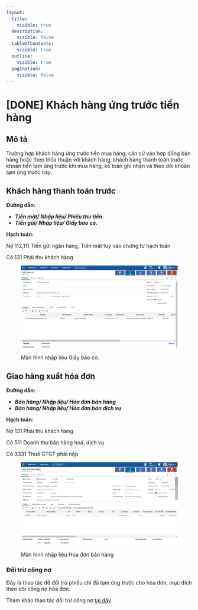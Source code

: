 ```yaml
---
layout:
  title:
    visible: true
  description:
    visible: false
  tableOfContents:
    visible: true
  outline:
    visible: true
  pagination:
    visible: false
---
```


# \[DONE] Khách hàng ứng trước tiền hàng

## Mô tả

Trường hợp khách hàng ứng trước tiền mua hàng, căn cứ vào hợp đồng bán hàng hoặc theo thỏa thuận với khách hàng, khách hàng thanh toán trước khoản tiền tạm ứng trước khi mua hàng, kế toán ghi nhận và theo dõi khoản tạm ứng trước này.

## Khách hàng thanh toán trước

**Đường dẫn:**&#x20;

* _**Tiền mặt/ Nhập liệu/ Phiếu thu tiền.**_
* _**Tiền gửi/ Nhập liệu/ Giấy báo có.**_

**Hạch toán:**&#x20;

Nợ 112,111 Tiền gửi ngân hàng, Tiền mặt tuỳ vào chứng từ hạch toán

Có 131 Phải thu khách hàng

<figure><img src="../../.gitbook/assets/Giấy báo có.png" alt=""><figcaption><p>Màn hình nhập liệu Giấy báo có.</p></figcaption></figure>

## Giao hàng xuất hóa đơn

**Đường dẫn:**&#x20;

* _**Bán hàng/ Nhập liệu/ Hóa đơn bán hàng**_
* _**Bán hàng/ Nhập liệu/ Hóa đơn bán dịch vụ**_

**Hạch toán:**&#x20;

Nợ 131 Phải thu khách hàng

Có 511 Doanh thu bán hàng hoá, dịch vụ

Có 3331 Thuế GTGT phải nộp

<figure><img src="../../.gitbook/assets/Giao hàng xuất hóa đơn.png" alt=""><figcaption><p>Màn hình nhập liệu Hóa đơn bán hàng</p></figcaption></figure>

### Đối trừ công nợ

Đây là thao tác để đối trừ phiếu chi đã tạm ứng trước cho hóa đơn, mục đích theo dõi công nợ hóa đơn.

Tham khảo thao tác đối trừ công nợ [tại đây](../quan-ly-tuoi-no-hoa-don/phan-bo-tien-thu-cho-hoa-don.md).
